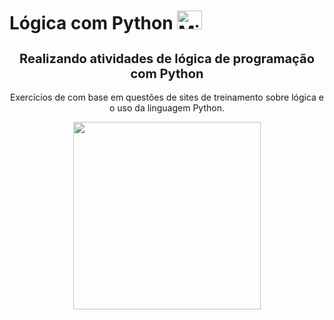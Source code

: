 # Lógica com Python <img align="" title="Python" alt="Michelly-Python" height="30" width="40" src="https://cdn.jsdelivr.net/gh/devicons/devicon/icons/python/python-original.svg">
<div align="center">
  
<h2 style = "font-size:20px;"> Realizando atividades de lógica de programação com Python</h2>
  
  <p>Exercícios de com base em questões de sites de treinamento sobre lógica e o uso da linguagem Python.</p><img height="300em" src="https://github.com/MichellyNonatto/Logica-com-Python/assets/101263547/8d6e4b2c-b33c-4b60-9068-c5477a1283bc">

  
   
</div>
